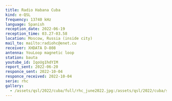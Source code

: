 ```yaml
---
title: Radio Habana Cuba
kind: e-QSL
frequency: 13740 kHz
language: Spanish
reception_date: 2022-06-19
reception_time: 03.27-03.58
location: Moscow, Russia (inside city)
mail_to: mailto:radiohc@enet.cu
receiver: XHDATA D-808
antenna: YouLoop magnetic loop
station: bauta
youtube_id: IqoUg1hdYIM
report_sent: 2022-06-20
responce_sent: 2022-10-04
responce_received: 2022-10-04
serie: rhc
gallery:
  - /assets/qsl/2022/cuba/full/rhc_june2022.jpg:/assets/qsl/2022/cuba/small/rhc_june2022.jpg
---
```

